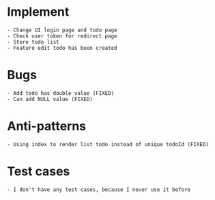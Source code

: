 # Implement
    - Change UI login page and todo page
    - Check user token for redirect page
    - Store todo list
    - Feature edit todo has been created

# Bugs
    - Add todo has double value (FIXED)
    - Can add NULL value (FIXED)
# Anti-patterns
    - Using index to render list todo instead of unique todoId (FIXED)

# Test cases
    - I don't have any test cases, because I never use it before